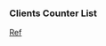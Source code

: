 ### Clients Counter List

[Ref](https://stackoverflow.com/questions/10275667/socket-io-connected-user-count)
